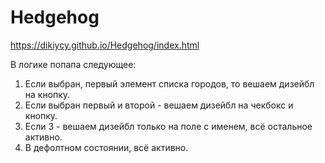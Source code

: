 # Hedgehog

https://dikiycy.github.io/Hedgehog/index.html

В логике попапа следующее:
1. Если выбран, первый элемент списка городов, то вешаем дизейбл на кнопку.
2. Если выбран первый и второй - вешаем дизейбл на чекбокс и кнопку.
3. Если 3 - вешаем дизейбл только на поле с именем, всё остальное активно.
4. В дефолтном состоянии, всё активно.
